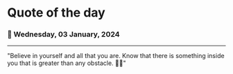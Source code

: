 
# Quote of the day
### 📅 Wednesday, 03 January, 2024
------
"Believe in yourself and all that you are. Know that there is something inside you that is greater than any obstacle. 💪🌟"
